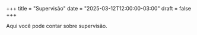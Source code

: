 +++
title = "Supervisão"
date = "2025-03-12T12:00:00-03:00"
draft = false
+++

Aqui você pode contar sobre supervisão.
